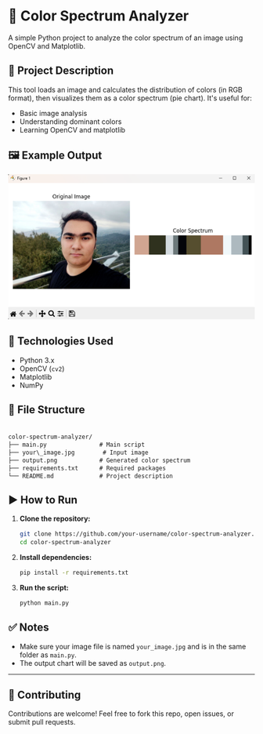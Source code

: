 


# 🎨 Color Spectrum Analyzer

A simple Python project to analyze the color spectrum of an image using OpenCV and Matplotlib.

## 📌 Project Description

This tool loads an image and calculates the distribution of colors (in RGB format), then visualizes them as a color spectrum (pie chart). It's useful for:

- Basic image analysis
- Understanding dominant colors
- Learning OpenCV and matplotlib

## 🖼️ Example Output

![Color Spectrum Output](output.PNG)


## 🧪 Technologies Used

- Python 3.x  
- OpenCV (`cv2`)  
- Matplotlib  
- NumPy  

## 📂 File Structure

```

color-spectrum-analyzer/
├── main.py               # Main script
├── your\_image.jpg        # Input image
├── output.png            # Generated color spectrum
├── requirements.txt      # Required packages
└── README.md             # Project description

````

## ▶️ How to Run

1. **Clone the repository:**
   ```bash
   git clone https://github.com/your-username/color-spectrum-analyzer.git
   cd color-spectrum-analyzer
   ```

2. **Install dependencies:**

   ```bash
   pip install -r requirements.txt
   ```

3. **Run the script:**

   ```bash
   python main.py
   ```

## ✅ Notes

* Make sure your image file is named `your_image.jpg` and is in the same folder as `main.py`.
* The output chart will be saved as `output.png`.


---

## 🤝 Contributing

Contributions are welcome! Feel free to fork this repo, open issues, or submit pull requests.




